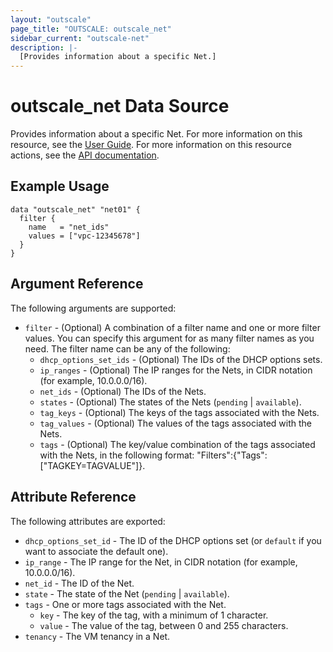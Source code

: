 ```yaml
---
layout: "outscale"
page_title: "OUTSCALE: outscale_net"
sidebar_current: "outscale-net"
description: |-
  [Provides information about a specific Net.]
---
```


# outscale_net Data Source

Provides information about a specific Net.
For more information on this resource, see the [User Guide](https://docs.outscale.com/en/userguide/About-VPCs.html).
For more information on this resource actions, see the [API documentation](https://docs.outscale.com/api#3ds-outscale-api-net).

## Example Usage

```hcl
data "outscale_net" "net01" {
  filter {
    name   = "net_ids"
    values = ["vpc-12345678"]
  }
}
```

## Argument Reference

The following arguments are supported:

* `filter` - (Optional) A combination of a filter name and one or more filter values. You can specify this argument for as many filter names as you need. The filter name can be any of the following:
    * `dhcp_options_set_ids` - (Optional) The IDs of the DHCP options sets.
    * `ip_ranges` - (Optional) The IP ranges for the Nets, in CIDR notation (for example, 10.0.0.0/16).
    * `net_ids` - (Optional) The IDs of the Nets.
    * `states` - (Optional) The states of the Nets (`pending` \| `available`).
    * `tag_keys` - (Optional) The keys of the tags associated with the Nets.
    * `tag_values` - (Optional) The values of the tags associated with the Nets.
    * `tags` - (Optional) The key/value combination of the tags associated with the Nets, in the following format: &quot;Filters&quot;:{&quot;Tags&quot;:[&quot;TAGKEY=TAGVALUE&quot;]}.

## Attribute Reference

The following attributes are exported:

* `dhcp_options_set_id` - The ID of the DHCP options set (or `default` if you want to associate the default one).
* `ip_range` - The IP range for the Net, in CIDR notation (for example, 10.0.0.0/16).
* `net_id` - The ID of the Net.
* `state` - The state of the Net (`pending` \| `available`).
* `tags` - One or more tags associated with the Net.
    * `key` - The key of the tag, with a minimum of 1 character.
    * `value` - The value of the tag, between 0 and 255 characters.
* `tenancy` - The VM tenancy in a Net.
